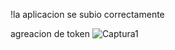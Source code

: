 !la aplicacion se subio correctamente 

agreacion de token 
![Captura1](https://github.com/BrandonAliGut/Resicleje_inteligente/assets/90984100/0aa7a38c-3bab-42aa-abc8-bb01311b2790)
